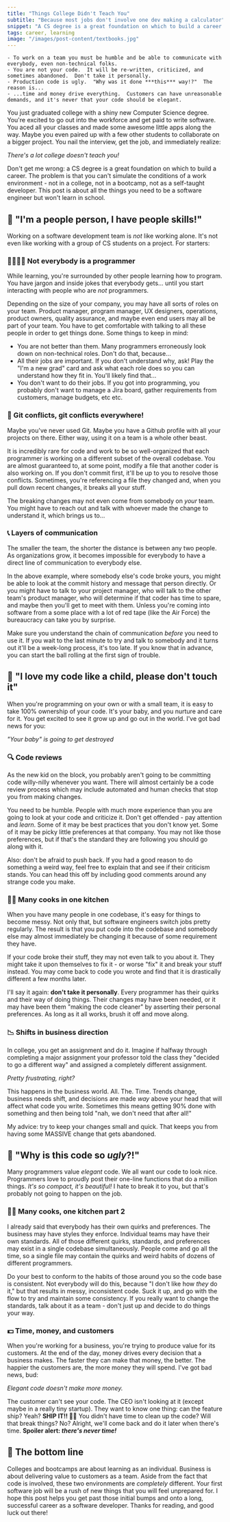 ```yaml
---
title: "Things College Didn't Teach You"
subtitle: "Because most jobs don't involve one dev making a calculator"
snippet: "A CS degree is a great foundation on which to build a career.  The problem is that you can't simulate the conditions of a work environment"
tags: career, learning
image: "/images/post-content/textbooks.jpg"
---
```


```tldr
- To work on a team you must be humble and be able to communicate with everybody, even non-technical folks.
- You are not your code.  It will be re-written, criticized, and sometimes abandoned.  Don't take it personally.
- Production code is ugly.  "Why was it done ***this*** way!?"  The reason is...
- ...time and money drive everything.  Customers can have unreasonable demands, and it's never that your code should be elegant.
```

You just graduated college with a shiny new Computer Science degree.  You're excited to go out into the workforce and get paid to write software.  You aced all your classes and made some awesome little apps along the way.  Maybe you even paired up with a few other students to collaborate on a bigger project.  You nail the interview, get the job, and immediately realize:

*There's a lot college doesn't teach you!*

Don't get me wrong: a CS degree is a great foundation on which to build a career.  The problem is that you can't simulate the conditions of a work environment - not in a college, not in a bootcamp, not as a self-taught developer.  This post is about all the things you need to be a software engineer but won't learn in school.

## 🤝 "I'm a people person, I have people skills!"

Working on a software development team is *not* like working alone.  It's not even like working with a group of CS students on a project.  For starters:

### 👨‍👩‍👧‍👦 Not everybody is a programmer

While learning, you're surrounded by other people learning how to program.  You have jargon and inside jokes that everybody gets... until you start interacting with people who are *not* programmers.

Depending on the size of your company, you may have all sorts of roles on your team.  Product manager, program manager, UX designers, operations, product owners, quality assurance, and maybe even end users may all be part of your team.  You have to get comfortable with talking to all these people in order to get things done.  Some things to keep in mind:

- You are not better than them.  Many programmers erroneously look down on non-technical roles.  Don't do that, because...
- All their jobs are important.  If you don't understand why, ask!  Play the "I'm a new grad" card and ask what each role does so you can understand how they fit in.  You'll likely find that...
- You don't want to do their jobs.  If you got into programming, you probably don't want to manage a Jira board, gather requirements from customers, manage budgets, etc etc.

### 🚫 Git conflicts, git conflicts everywhere!

Maybe you've never used Git.  Maybe you have a Github profile with all your projects on there.  Either way, using it on a team is a whole other beast.

It is incredibly rare for code and work to be so well-organized that each programmer is working on a different subset of the overall codebase.  You are almost guaranteed to, at some point, modify a file that another coder is also working on.  If you don't commit first, it'll be up to you to resolve those conflicts.  Sometimes, you're referencing a file they changed and, when you pull down recent changes, it breaks all your stuff.

The breaking changes may not even come from somebody on *your* team.  You might have to reach out and talk with whoever made the change to understand it, which brings us to...

### 📞 Layers of communication

The smaller the team, the shorter the distance is between any two people.  As organizations grow, it becomes impossible for everybody to have a direct line of communication to everybody else.

In the above example, where somebody else's code broke yours, you might be able to look at the commit history and message that person directly.  Or you might have to talk to your project manager, who will talk to the other team's product manager, who will determine if that coder has time to spare, and maybe then you'll get to meet with them.  Unless you're coming into software from a some place with a lot of red tape (like the Air Force) the bureaucracy can take you by surprise.

Make sure you understand the chain of communication *before* you need to use it.  If you wait to the last minute to try and talk to somebody and it turns out it'll be a week-long process, it's too late.  If you know that in advance, you can start the ball rolling at the first sign of trouble.

## 👶 "I love my code like a child, please don't touch it"

When you're programming on your own or with a small team, it is easy to take 100% ownership of your code.  It's your baby, and you nurture and care for it.  You get excited to see it grow up and go out in the world.  I've got bad news for you:

*"Your baby" is going to get destroyed*

### 🔍 Code reviews

As the new kid on the block, you probably aren't going to be committing code willy-nilly whenever you want.  There will almost certainly be a code review process which may include automated and human checks that stop you from making changes.

You need to be humble.  People with much more experience than you are going to look at your code and criticize it.  Don't get offended - pay attention and *learn*.  Some of it may be best practices that you don't know yet.  Some of it may be picky little preferences at that company.  You may not like those preferences, but if that's the standard they are following you should go along with it.

Also: don't be afraid to push back.  If you had a good reason to do something a weird way, feel free to explain that and see if their criticism stands.  You can head this off by including good comments around any strange code you make.

### 👩‍🍳 Many cooks in one kitchen

When you have many people in one codebase, it's easy for things to become messy.  Not only that, but software engineers switch jobs pretty regularly.  The result is that you put code into the codebase and somebody else may almost immediately be changing it because of some requirement they have.

If your code broke their stuff, they may not even talk to you about it.  They might take it upon themselves to fix it - or worse "fix" it and break your stuff instead.  You may come back to code you wrote and find that it is drastically different a few months later.

I'll say it again: **don't take it personally**.  Every programmer has their quirks and their way of doing things.  Their changes may have been needed, or it may have been them "making the code cleaner" by asserting their personal preferences.  As long as it all works, brush it off and move along.

### 📉 Shifts in business direction

In college, you get an assignment and do it.  Imagine if halfway through completing a major assignment your professor told the class they "decided to go a different way" and assigned a completely different assignment.

*Pretty frustrating, right?*

This happens in the business world.  All.  The.  Time.  Trends change, business needs shift, and decisions are made *way* above your head that will affect what code you write.  Sometimes this means getting 90% done with something and then being told "nah, we don't need that after all!"

My advice: try to keep your changes small and quick.  That keeps you from having some MASSIVE change that gets abandoned.

## 🤢 "Why is this code so ***ugly***?!"

Many programmers value *elegant* code.  We all want our code to look nice.  Programmers love to proudly post their one-line functions that do a million things.  *It's so compact, it's beautiful!*  I hate to break it to you, but that's probably not going to happen on the job.

### 👨‍🍳 Many cooks, one kitchen part 2

I already said that everybody has their own quirks and preferences.  The business may have styles they enforce.  Individual teams may have their own standards.  All of those different quirks, standards, and preferences may exist in a single codebase simultaneously.  People come and go all the time, so a single file may contain the quirks and weird habits of dozens of different programmers.

Do your best to conform to the habits of those around you so the code base is consistent.  Not everybody will do this, because "I don't like how *they* do it," but that results in messy, inconsistent code.  Suck it up, and go with the flow to try and maintain some consistency.  If you really want to change the standards, talk about it as a team - don't just up and decide to do things your way.

### 💵 Time, money, and customers

When you're working for a business, you're trying to produce value for its customers.  At the end of the day, money drives every decision that a business makes.  The faster they can make that money, the better.  The happier the customers are, the more money they will spend.  I've got bad news, bud:

*Elegant code doesn't make more money.*

The customer can't see your code.  The CEO isn't looking at it (except maybe in a really tiny startup).  They want to know one thing: can the feature ship?  Yeah?  **SHIP IT!! 🚀🚀**  You didn't have time to clean up the code?  Will that break things?  No?  Alright, we'll come back and do it later when there's time.  **Spoiler alert: _there's never time!_**

## 🚩 The bottom line

Colleges and bootcamps are about learning as an individual.  Business is about delivering value to customers as a team.  Aside from the fact that code is involved, these two environments are *completely* different.  Your first software job will be a rush of new things that you will feel unprepared for.  I hope this post helps you get past those initial bumps and onto a long, successful career as a software developer.  Thanks for reading, and good luck out there!